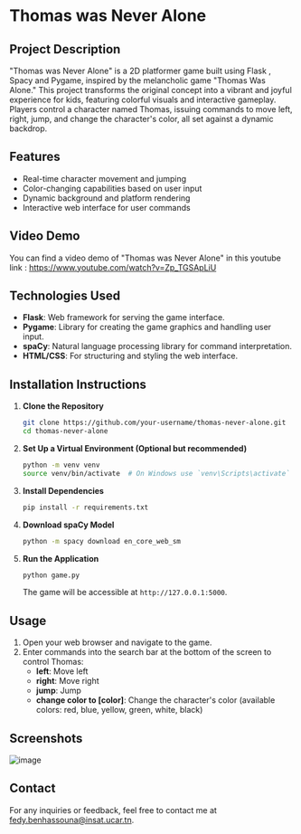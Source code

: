 # Thomas was Never Alone

## Project Description
"Thomas was Never Alone" is a 2D platformer game built using Flask , Spacy and Pygame, inspired by the melancholic game "Thomas Was Alone." This project transforms the original concept into a vibrant and joyful experience for kids, featuring colorful visuals and interactive gameplay. Players control a character named Thomas, issuing commands to move left, right, jump, and change the character's color, all set against a dynamic backdrop.

## Features
- Real-time character movement and jumping
- Color-changing capabilities based on user input
- Dynamic background and platform rendering
- Interactive web interface for user commands

## Video Demo
You can find a video demo of "Thomas was Never Alone" in this youtube link : https://www.youtube.com/watch?v=Zp_TGSApLiU 
## Technologies Used
- **Flask**: Web framework for serving the game interface.
- **Pygame**: Library for creating the game graphics and handling user input.
- **spaCy**: Natural language processing library for command interpretation.
- **HTML/CSS**: For structuring and styling the web interface.

## Installation Instructions

1. **Clone the Repository**
   ```bash
   git clone https://github.com/your-username/thomas-never-alone.git
   cd thomas-never-alone
   ```

2. **Set Up a Virtual Environment (Optional but recommended)**
   ```bash
   python -m venv venv
   source venv/bin/activate  # On Windows use `venv\Scripts\activate`
   ```

3. **Install Dependencies**
   ```bash
   pip install -r requirements.txt
   ```

4. **Download spaCy Model**
   ```bash
   python -m spacy download en_core_web_sm
   ```

5. **Run the Application**
   ```bash
   python game.py
   ```

   The game will be accessible at `http://127.0.0.1:5000`.

## Usage
1. Open your web browser and navigate to the game.
2. Enter commands into the search bar at the bottom of the screen to control Thomas:
   - **left**: Move left
   - **right**: Move right
   - **jump**: Jump
   - **change color to [color]**: Change the character's color (available colors: red, blue, yellow, green, white, black)

## Screenshots
![image](https://github.com/user-attachments/assets/bc338bc4-a011-4806-9a94-d957ec031c02)

## Contact
For any inquiries or feedback, feel free to contact me at fedy.benhassouna@insat.ucar.tn.
